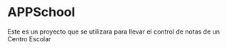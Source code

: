 # APPSchool
Este es un proyecto que se utilizara para llevar el control de notas de un Centro Escolar
